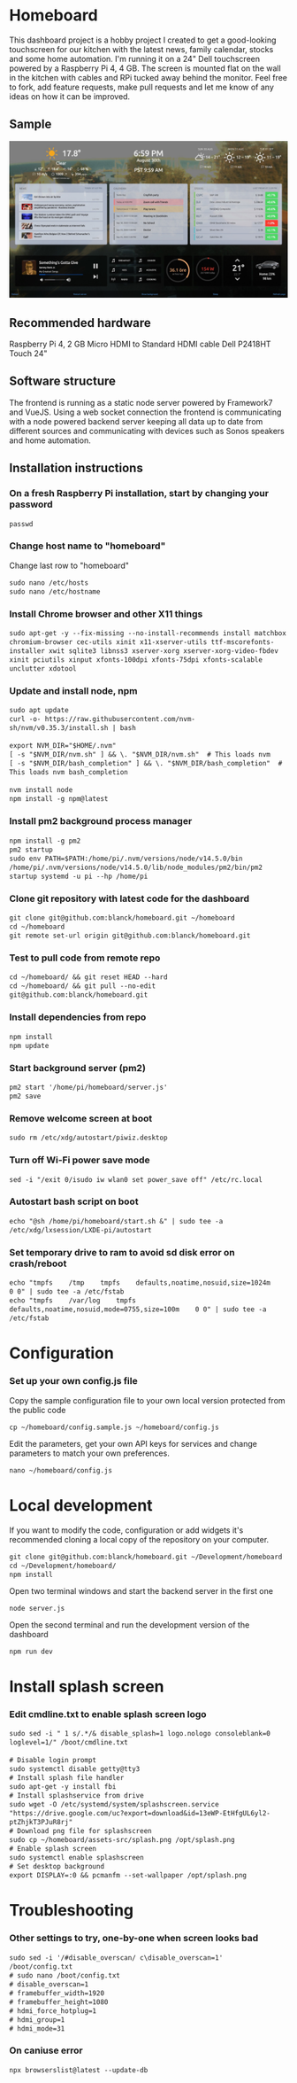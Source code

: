 # Homeboard

This dashboard project is a hobby project I created to get a good-looking touchscreen for our kitchen with the latest news, family calendar, stocks and some home automation. I'm running it on a 24" Dell touchscreen powered by a Raspberry Pi 4, 4 GB. The screen is mounted flat on the wall in the kitchen with cables and RPi tucked away behind the monitor.
Feel free to fork, add feature requests, make pull requests and let me know of any ideas on how it can be improved.

## Sample
![Sample dashboard](sample.jpg)

## Recommended hardware
Raspberry Pi 4, 2 GB
Micro HDMI to Standard HDMI cable
Dell P2418HT Touch 24"

## Software structure
The frontend is running as a static node server powered by Framework7 and VueJS.
Using a web socket connection the frontend is communicating with a node powered backend server keeping all data up to date from different sources and communicating with devices such as Sonos speakers and home automation.

## Installation instructions

### On a fresh Raspberry Pi installation, start by changing your password
    passwd

### Change host name to "homeboard"
Change last row to "homeboard"
```
sudo nano /etc/hosts
sudo nano /etc/hostname
```

### Install Chrome browser and other X11 things
    sudo apt-get -y --fix-missing --no-install-recommends install matchbox chromium-browser cec-utils xinit x11-xserver-utils ttf-mscorefonts-installer xwit sqlite3 libnss3 xserver-xorg xserver-xorg-video-fbdev xinit pciutils xinput xfonts-100dpi xfonts-75dpi xfonts-scalable unclutter xdotool

### Update and install node, npm
    sudo apt update
    curl -o- https://raw.githubusercontent.com/nvm-sh/nvm/v0.35.3/install.sh | bash

    export NVM_DIR="$HOME/.nvm"
    [ -s "$NVM_DIR/nvm.sh" ] && \. "$NVM_DIR/nvm.sh"  # This loads nvm
    [ -s "$NVM_DIR/bash_completion" ] && \. "$NVM_DIR/bash_completion"  # This loads nvm bash_completion

    nvm install node
    npm install -g npm@latest

### Install pm2 background process manager
    npm install -g pm2
    pm2 startup
    sudo env PATH=$PATH:/home/pi/.nvm/versions/node/v14.5.0/bin /home/pi/.nvm/versions/node/v14.5.0/lib/node_modules/pm2/bin/pm2 startup systemd -u pi --hp /home/pi

### Clone git repository with latest code for the dashboard
    git clone git@github.com:blanck/homeboard.git ~/homeboard
    cd ~/homeboard
    git remote set-url origin git@github.com:blanck/homeboard.git

### Test to pull code from remote repo
    cd ~/homeboard/ && git reset HEAD --hard
    cd ~/homeboard/ && git pull --no-edit git@github.com:blanck/homeboard.git

### Install dependencies from repo
    npm install
    npm update

### Start background server (pm2)
    pm2 start '/home/pi/homeboard/server.js' 
    pm2 save

### Remove welcome screen at boot
    sudo rm /etc/xdg/autostart/piwiz.desktop

### Turn off Wi-Fi power save mode
    sed -i "/exit 0/isudo iw wlan0 set power_save off" /etc/rc.local

### Autostart bash script on boot
    echo "@sh /home/pi/homeboard/start.sh &" | sudo tee -a /etc/xdg/lxsession/LXDE-pi/autostart

### Set temporary drive to ram to avoid sd disk error on crash/reboot
    echo "tmpfs    /tmp    tmpfs    defaults,noatime,nosuid,size=1024m    0 0" | sudo tee -a /etc/fstab
    echo "tmpfs    /var/log    tmpfs    defaults,noatime,nosuid,mode=0755,size=100m    0 0" | sudo tee -a /etc/fstab

# Configuration
### Set up your own config.js file
Copy the sample configuration file to your own local version protected from the public code
```
cp ~/homeboard/config.sample.js ~/homeboard/config.js
```
Edit the parameters, get your own API keys for services and change parameters to match your own preferences.
```
nano ~/homeboard/config.js
```

# Local development
If you want to modify the code, configuration or add widgets it's recommended cloning a local copy of the repository on your computer.
```
git clone git@github.com:blanck/homeboard.git ~/Development/homeboard
cd ~/Development/homeboard/
npm install
```
Open two terminal windows and start the backend server in the first one
```
node server.js
```
Open the second terminal and run the development version of the dashboard
```
npm run dev
```


# Install splash screen
### Edit cmdline.txt to enable splash screen logo
    sudo sed -i " 1 s/.*/& disable_splash=1 logo.nologo consoleblank=0 loglevel=1/" /boot/cmdline.txt

    # Disable login prompt
    sudo systemctl disable getty@tty3
    # Install splash file handler
    sudo apt-get -y install fbi
    # Install splashservice from drive
    sudo wget -O /etc/systemd/system/splashscreen.service "https://drive.google.com/uc?export=download&id=13eWP-EtHfgUL6yl2-ptZhjkT3PJuR8rj"
    # Download png file for splashscreen
    sudo cp ~/homeboard/assets-src/splash.png /opt/splash.png
    # Enable splash screen
    sudo systemctl enable splashscreen
    # Set desktop background
    export DISPLAY=:0 && pcmanfm --set-wallpaper /opt/splash.png

# Troubleshooting
### Other settings to try, one-by-one when screen looks bad
    sudo sed -i '/#disable_overscan/ c\disable_overscan=1' /boot/config.txt 
    # sudo nano /boot/config.txt 
    # disable_overscan=1
    # framebuffer_width=1920
    # framebuffer_height=1080
    # hdmi_force_hotplug=1
    # hdmi_group=1
    # hdmi_mode=31

### On caniuse error
    npx browserslist@latest --update-db
